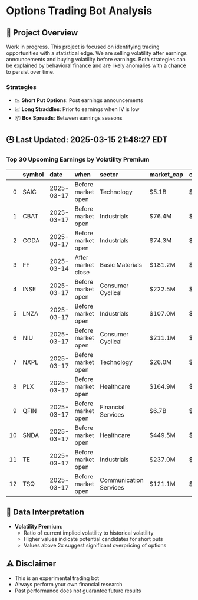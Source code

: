 # Options Trading Bot Analysis

## 🚀 Project Overview
Work in progress. This project is focused on identifying trading opportunities with a statistical edge.
We are selling volatility after earnings announcements and buying volatility before earnings.
Both strategies can be explained by behavioral finance and are likely anomalies with a chance to persist over time.

### Strategies
- 📉 **Short Put Options**: Post earnings announcements
- 📈 **Long Straddles**: Prior to earnings when IV is low
- 📦 **Box Spreads**: Between earnings seasons

## 🕒 Last Updated: 2025-03-15 21:48:27 EDT

### Top 30 Upcoming Earnings by Volatility Premium

|    | symbol   | date       | when               | sector                 | market_cap   | close   | hv_current   | iv_current   | vol_premium   |
|---:|:---------|:-----------|:-------------------|:-----------------------|:-------------|:--------|:-------------|:-------------|:--------------|
|  0 | SAIC     | 2025-03-17 | Before market open | Technology             | $5.1B        | $104.26 | 41.08%       | 52.44%       | 1.28x         |
|  1 | CBAT     | 2025-03-17 | Before market open | Industrials            | $76.4M       | $0.85   | nan%         | nan%         | nanx          |
|  2 | CODA     | 2025-03-17 | Before market open | Industrials            | $74.3M       | $6.71   | nan%         | nan%         | nanx          |
|  3 | FF       | 2025-03-14 | After market close | Basic Materials        | $181.2M      | $4.36   | nan%         | nan%         | nanx          |
|  4 | INSE     | 2025-03-17 | Before market open | Consumer Cyclical      | $222.5M      | $8.03   | nan%         | nan%         | nanx          |
|  5 | LNZA     | 2025-03-17 | Before market open | Industrials            | $107.0M      | $0.50   | nan%         | nan%         | nanx          |
|  6 | NIU      | 2025-03-17 | Before market open | Consumer Cyclical      | $211.1M      | $2.57   | nan%         | nan%         | nanx          |
|  7 | NXPL     | 2025-03-17 | Before market open | Technology             | $26.0M       | $1.03   | nan%         | nan%         | nanx          |
|  8 | PLX      | 2025-03-17 | Before market open | Healthcare             | $164.9M      | $2.17   | nan%         | nan%         | nanx          |
|  9 | QFIN     | 2025-03-17 | Before market open | Financial Services     | $6.7B        | $39.97  | nan%         | nan%         | nanx          |
| 10 | SNDA     | 2025-03-17 | Before market open | Healthcare             | $449.5M      | $22.83  | nan%         | nan%         | nanx          |
| 11 | TE       | 2025-03-17 | Before market open | Industrials            | $237.0M      | $1.39   | nan%         | nan%         | nanx          |
| 12 | TSQ      | 2025-03-17 | Before market open | Communication Services | $121.1M      | $7.61   | nan%         | nan%         | nanx          |

## 📝 Data Interpretation

- **Volatility Premium**: 
  - Ratio of current implied volatility to historical volatility
  - Higher values indicate potential candidates for short puts
  - Values above 2x suggest significant overpricing of options

## ⚠️ Disclaimer
- This is an experimental trading bot
- Always perform your own financial research
- Past performance does not guarantee future results
